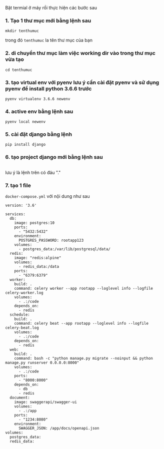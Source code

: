 Bật termial ở máy rồi thực hiện các bước sau
### 1. Tạo 1 thư mục mới bằng lệnh sau 
```
mkdir tenthumuc  
```
trong đó ```tenthumuc``` la tên thư mục của bạn 

### 2. di chuyển thư mục làm việc working dir vào trong thư mục vừa tạo 

```
cd tenthumuc 
```

### 3. tạo virtual env với pyenv lưu ý cần cài đặt pyenv và sử dụng pyenv để install python 3.6.6 trước 

```
pyenv virtualenv 3.6.6 newenv 

```
### 4. active env bằng lệnh sau 
``` pyenv local newenv ```

### 5. cài đặt django bằng lệnh 

``` pip install django ```

### 6. tạo project django mới bằng lệnh sau 

``` django-admin startproject yourproject .
```
lưu ý là lệnh trên có đáu "." 

### 7. tạo 1 file 
``` docker-compose.yml ```
với nội dung như sau 


```shell 
version: '3.6'

services:
  db:
    image: postgres:10
    ports:
      - "5432:5432"
    environment:
      POSTGRES_PASSWORD: rootapp123
    volumes:
      - postgres_data:/var/lib/postgresql/data/
  redis:
    image: "redis:alpine"
    volumes:
      - redis_data:/data
    ports:
      - "6379:6379"
  worker:
    build: .
    command: celery worker --app rootapp --loglevel info --logfile celery-worker.log
    volumes:
      - .:/code
    depends_on:
      - redis
  schedule:
    build: .
    command: celery beat --app rootapp --loglevel info --logfile celery-beat.log
    volumes:
      - .:/code
    depends_on:
      - redis
  web:
    build: .
    command: bash -c "python manage.py migrate --noinput && python manage.py runserver 0.0.0.0:8000"
    volumes:
      - .:/code
    ports:
      - "8000:8000"
    depends_on:
      - db
      - redis
  document:
    image: swaggerapi/swagger-ui
    volumes:
      - .:/app
    ports:
      - "1234:8080"
    environment:
      SWAGGER_JSON: /app/docs/openapi.json
volumes:
  postgres_data:
  redis_data:


```
